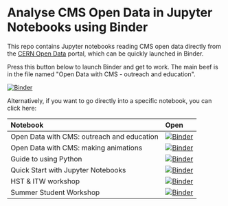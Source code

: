 # Analyse CMS Open Data in Jupyter Notebooks using Binder

This repo contains Jupyter notebooks reading CMS open data directly from the [CERN Open Data](http://opendata.cern.ch) portal, which can be quickly launched in Binder.

Press this button below to launch Binder and get to work. The main beef is in the file named "Open Data with CMS - outreach and education".

[![Binder](https://mybinder.org/badge.svg)](https://beta.mybinder.org/v2/gh/cms-opendata-education/cms-online-notebooks-for-binder/master)

Alternatively, if you want to go directly into a specific notebook, you can click here:

|Notebook|Open|
|:--|:--|
|Open Data with CMS: outreach and education|[![Binder](https://mybinder.org/badge.svg)](https://beta.mybinder.org/v2/gh/cms-opendata-education/cms-online-notebooks-for-binder/master?filepath=Open-Data-with-CMS-outreach-and-education.ipynb)|
|Open Data with CMS: making animations|[![Binder](https://mybinder.org/badge.svg)](https://beta.mybinder.org/v2/gh/cms-opendata-education/cms-online-notebooks-for-binder/master?filepath=Open-Data-with-CMS-making-animations.ipynb)|
|Guide to using Python|[![Binder](https://mybinder.org/badge.svg)](https://beta.mybinder.org/v2/gh/cms-opendata-education/cms-online-notebooks-for-binder/master?filepath=Guide-to-using-Python.ipynb)|
|Quick Start with Jupyter Notebooks|[![Binder](https://mybinder.org/badge.svg)](https://beta.mybinder.org/v2/gh/cms-opendata-education/cms-online-notebooks-for-binder/master?filepath=quick-start-to-CMS-open-data.ipynb)|
|HST & ITW workshop|[![Binder](https://mybinder.org/badge.svg)](https://mybinder.org/v2/gh/cms-opendata-education/cms-online-notebooks-for-binder/master?filepath=HST_IST_workshop2019.ipynb)|
|Summer Student Workshop|[![Binder](https://mybinder.org/badge.svg)](https://mybinder.org/v2/gh/cms-opendata-education/cms-online-notebooks-for-binder/master?filepath=SummerStudentWS.ipynb)|

